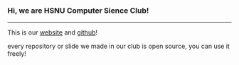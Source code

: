 ### Hi, we are HSNU Computer Sience Club!

---

This is our [website](https://hsnucrc45.github.io/web/) and [github](https://github.com/hsnucrc45)!

every repository or slide we made in our club is open source, you can use it freely!